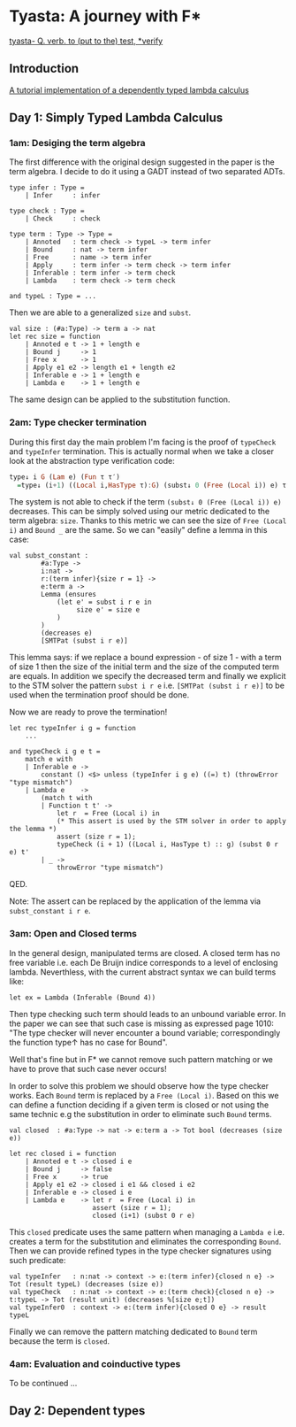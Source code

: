 # Tyasta: A journey with F*

[tyasta- Q. verb. to (put to the) test, *verify](https://www.elfdict.com/w/verify?include_old=1)

## Introduction

[A tutorial implementation of a dependently typed lambda calculus](https://www.andres-loeh.de/LambdaPi/LambdaPi.pdf)

## Day 1: Simply Typed Lambda Calculus

### 1am: Desiging the term algebra

The first difference with the original design suggested in the paper is the term algebra. I decide to do it using 
a GADT instead of two separated ADTs.

```f*
type infer : Type = 
    | Infer     : infer

type check : Type = 
    | Check     : check

type term : Type -> Type = 
    | Annoted   : term check -> typeL -> term infer
    | Bound     : nat -> term infer
    | Free      : name -> term infer
    | Apply     : term infer -> term check -> term infer
    | Inferable : term infer -> term check
    | Lambda    : term check -> term check
    
and typeL : Type = ...
```

Then we are able to a generalized `size` and `subst`.

```f*
val size : (#a:Type) -> term a -> nat
let rec size = function
    | Annoted e t -> 1 + length e
    | Bound j     -> 1
    | Free x      -> 1
    | Apply e1 e2 -> length e1 + length e2
    | Inferable e -> 1 + length e
    | Lambda e    -> 1 + length e
```

The same design can be applied to the substitution function.

### 2am: Type checker termination

During this first day the main problem I'm facing is the proof of `typeCheck` and `typeInfer` termination.
This is actually normal when we take a closer look at the abstraction type verification code:

```haskell
type↓ i G (Lam e) (Fun τ τ′)
  =type↓ (i+1) ((Local i,HasType τ):G) (subst↓ 0 (Free (Local i)) e) τ′
```
The system is not able to check if the term `(subst↓ 0 (Free (Local i)) e)` decreases. This can be simply solved 
using our metric dedicated to the term algebra: `size`. Thanks to this metric we can see the size of `Free (Local i)` and
`Bound _` are the same. So we can "easily" define a lemma in this case:

```f*
val subst_constant : 
        #a:Type ->
        i:nat -> 
        r:(term infer){size r = 1} ->
        e:term a ->
        Lemma (ensures
            (let e' = subst i r e in
                 size e' = size e
            )
        )
        (decreases e)
        [SMTPat (subst i r e)]
```

This lemma says: if we replace a bound expression - of size 1 - with a term of size 1 then the size of the initial term 
and the size of the computed term are equals. In addition we specify the decreased term and finally we explicit to the 
STM solver the pattern `subst i r e` i.e. `[SMTPat (subst i r e)]` to be used when the termination proof should be done.

Now we are ready to prove the termination!

```f*
let rec typeInfer i g = function
    ...
    
and typeCheck i g e t =
    match e with
    | Inferable e -> 
        constant () <$> unless (typeInfer i g e) ((=) t) (throwError "type mismatch")
    | Lambda e    -> 
        (match t with
        | Function t t' -> 
            let r  = Free (Local i) in
            (* This assert is used by the STM solver in order to apply the lemma *)
            assert (size r = 1); 
            typeCheck (i + 1) ((Local i, HasType t) :: g) (subst 0 r e) t'
        | _ -> 
            throwError "type mismatch")    
```

QED.

Note: The assert can be replaced by the application of the lemma via `subst_constant i r e`.

### 3am: Open and Closed terms

In the general design, manipulated terms are closed. A closed term has no free 
variable i.e. each De Bruijn indice corresponds to a level of enclosing lambda. 
Neverthless, with the current abstract syntax we can build terms like:

```f*
let ex = Lambda (Inferable (Bound 4))
```

Then type checking such term should leads to an unbound variable error. In the paper we 
can see that such case is missing as expressed page 1010: "The type checker will never 
encounter a bound variable; correspondingly the function type↑ has no case for Bound".

Well that's fine but in F* we cannot remove such pattern matching or we have to prove 
that such case never occurs!

In order to solve this problem we should observe how the type checker works. Each `Bound`
term is replaced by a `Free (Local i)`. Based on this we can define a function deciding
if a given term is closed or not using the same technic e.g the substitution in order to 
eliminate such `Bound` terms. 

```f*
val closed  : #a:Type -> nat -> e:term a -> Tot bool (decreases (size e))

let rec closed i = function
    | Annoted e t -> closed i e
    | Bound j     -> false
    | Free x      -> true
    | Apply e1 e2 -> closed i e1 && closed i e2
    | Inferable e -> closed i e
    | Lambda e    -> let r  = Free (Local i) in
                     assert (size r = 1);
                     closed (i+1) (subst 0 r e)
```

This `closed` predicate uses the same pattern when managing a `Lambda e` i.e. creates a 
term for the substitution and eliminates the corresponding `Bound`. Then we can provide
refined types in the type checker signatures using such predicate:

```f*
val typeInfer   : n:nat -> context -> e:(term infer){closed n e} -> Tot (result typeL) (decreases (size e))
val typeCheck   : n:nat -> context -> e:(term check){closed n e} -> t:typeL -> Tot (result unit) (decreases %[size e;t])
val typeInfer0  : context -> e:(term infer){closed 0 e} -> result typeL
```

Finally we can remove the pattern matching dedicated to `Bound` term because the term is `closed`.

### 4am: Evaluation and coinductive types

To be continued ...

## Day 2: Dependent types
